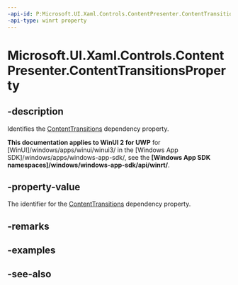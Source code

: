 ```yaml
---
-api-id: P:Microsoft.UI.Xaml.Controls.ContentPresenter.ContentTransitionsProperty
-api-type: winrt property
---
```


<!-- Property syntax
public Windows.UI.Xaml.DependencyProperty ContentTransitionsProperty { get; }
-->

# Microsoft.UI.Xaml.Controls.ContentPresenter.ContentTransitionsProperty

## -description
Identifies the [ContentTransitions](contentpresenter_contenttransitions.md) dependency property.

**This documentation applies to WinUI 2 for UWP** for [WinUI]/windows/apps/winui/winui3/ in the [Windows App SDK]/windows/apps/windows-app-sdk/, see the **[Windows App SDK namespaces]/windows/windows-app-sdk/api/winrt/**.

## -property-value
The identifier for the [ContentTransitions](contentpresenter_contenttransitions.md) dependency property.

## -remarks

## -examples

## -see-also

